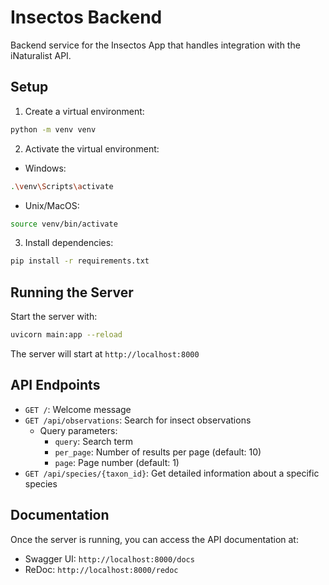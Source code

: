 # Insectos Backend

Backend service for the Insectos App that handles integration with the iNaturalist API.

## Setup

1. Create a virtual environment:
```bash
python -m venv venv
```

2. Activate the virtual environment:
- Windows:
```bash
.\venv\Scripts\activate
```
- Unix/MacOS:
```bash
source venv/bin/activate
```

3. Install dependencies:
```bash
pip install -r requirements.txt
```

## Running the Server

Start the server with:
```bash
uvicorn main:app --reload
```

The server will start at `http://localhost:8000`

## API Endpoints

- `GET /`: Welcome message
- `GET /api/observations`: Search for insect observations
  - Query parameters:
    - `query`: Search term
    - `per_page`: Number of results per page (default: 10)
    - `page`: Page number (default: 1)
- `GET /api/species/{taxon_id}`: Get detailed information about a specific species

## Documentation

Once the server is running, you can access the API documentation at:
- Swagger UI: `http://localhost:8000/docs`
- ReDoc: `http://localhost:8000/redoc`
